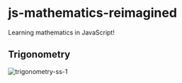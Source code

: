 # js-mathematics-reimagined
Learning mathematics in JavaScript!

## Trigonometry
![trigonometry-ss-1]([https://github.com/tanuvnair/js-mathematics-reimagined/blob/main/trigonometry/screenshots/trigonometry-ss-1.png](https://github.com/tanuvnair/js-mathematics-reimagined/blob/main/screenshots/trigonometry-ss-1.png))
